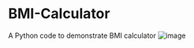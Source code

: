 # BMI-Calculator
A Python code to demonstrate BMI calculator
![image](https://github.com/Kaushhtayii/BMI-Calculator/assets/107206495/2f5f955c-e5cf-4445-94f1-194d29327f51)
